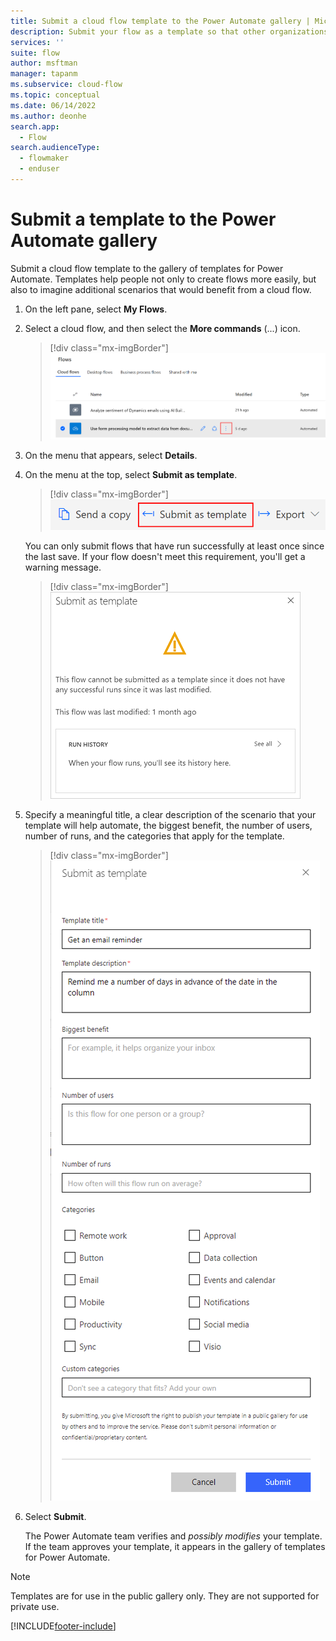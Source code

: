 ```yaml
---
title: Submit a cloud flow template to the Power Automate gallery | Microsoft Docs
description: Submit your flow as a template so that other organizations can find it in the template gallery and use the flow that you created.
services: ''
suite: flow
author: msftman
manager: tapanm
ms.subservice: cloud-flow
ms.topic: conceptual
ms.date: 06/14/2022
ms.author: deonhe
search.app: 
  - Flow
search.audienceType: 
  - flowmaker
  - enduser
---
```


# Submit a template to the Power Automate gallery

Submit a cloud flow template to the gallery of templates for Power Automate. Templates help people not only to create flows more easily, but also to imagine additional scenarios that would benefit from a cloud flow.

1. On the left pane, select **My Flows**.

1. Select a cloud flow, and then select the **More commands** (...) icon.

    >[!div class="mx-imgBorder"]
    >![Screenshot of the More commands icon.](./media/publish-a-template/ellipsis-button.png "More commands icon")

1. On the menu that appears, select **Details**.

1. On the menu at the top, select **Submit as template**.

    >[!div class="mx-imgBorder"]
    >![Screenshot of the Submit as template menu option.](./media/publish-a-template/context-menu.png "Submit as template menu option")

   You can only submit flows that have run successfully at least once since the last save. If your flow doesn't meet this requirement, you'll get a warning message.

    >[!div class="mx-imgBorder"]
    >![Screenshot showing warning message of no successful runs.](./media/publish-a-template/need-successful-run-warning.png "Warning message of no successful runs")

1. Specify a meaningful title, a clear description of the scenario that your template will help automate, the biggest benefit, the number of users, number of runs, and the categories that apply for the template.

    >[!div class="mx-imgBorder"]
    >![Screenshot of template options.](./media/publish-a-template/template-options.png "Template options")

1. Select **Submit**.

     The Power Automate team verifies and *possibly modifies* your template. If the team approves your template, it appears in the gallery of templates for Power Automate.

>[!NOTE]
>Templates are for use in the public gallery only. They are not supported for private use.

[!INCLUDE[footer-include](includes/footer-banner.md)]